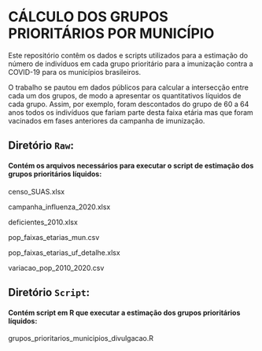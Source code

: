 # CÁLCULO DOS GRUPOS PRIORITÁRIOS POR MUNICÍPIO

Este repositório contêm os dados e scripts utilizados para a estimação do número de indivíduos em cada grupo prioritário para a imunização contra a COVID-19 para os municípios brasileiros.

O trabalho se pautou em dados públicos para calcular a intersecção entre cada um dos grupos, de modo a apresentar os quantitativos líquidos de cada grupo. Assim, por exemplo, foram descontados do grupo de 60 a 64 anos todos os indivíduos que fariam parte desta faixa etária mas que foram vacinados em fases anteriores da campanha de imunização.


## Diretório `Raw`:
#### Contém os arquivos necessários para executar o script de estimação dos grupos prioritários líquidos: 

censo_SUAS.xlsx

campanha_influenza_2020.xlsx

deficientes_2010.xlsx

pop_faixas_etarias_mun.csv

pop_faixas_etarias_uf_detalhe.xlsx

variacao_pop_2010_2020.csv

## Diretório `Script`:
#### Contém script em R que executar a estimação dos grupos prioritários líquidos: 
grupos_prioritarios_municipios_divulgacao.R 
